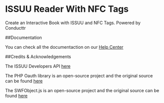 ISSUU Reader With NFC Tags
========

Create an Interactive Book with ISSUU and NFC Tags. Powered by Conducttr


##Documentation

You can check all the documentaction on our [Help Center](https://conducttr.zendesk.com/hc/en-us/sections/200482638-Skunk-WRX)


##Credits & Acknowledgements

The ISSUU Developers API [here](http://developers.issuu.com/api/)

The PHP Oauth library is an open-source project and the original source can be found [here](https://code.google.com/p/oauth-php/)

The SWFObject.js is an open-source project and the original source can be found [here](https://code.google.com/p/swfobject/)

